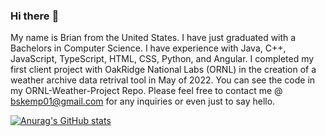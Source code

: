 ### Hi there :wave:

My name is Brian from the United States. I have just graduated with a Bachelors in Computer Science.  I have experience with Java, C++, JavaScript, TypeScript, HTML, CSS, Python, and Angular. I completed my first client project with OakRidge National Labs (ORNL) in the creation of a weather archive data retrival tool in May of 2022. You can see the code in my ORNL-Weather-Project Repo. Please feel free to contact me @ bskemp01@gmail.com for any inquiries or even just to say hello. 

[![Anurag's GitHub stats](https://github-readme-stats.vercel.app/api?username=bskemp01)](https://github.com/anuraghazra/github-readme-stats)
